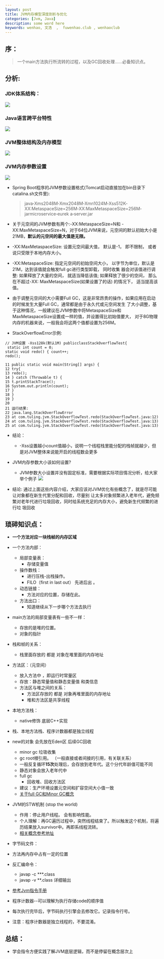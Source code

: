 ```yaml
---
layout: post
title: JVM内存模型深度剖析与优化
categories: [Jvm, Java]
description: some word here
keywords: wenhao, 文浩  ,  fuwenhao.club , wenhaoclub 
---
```


## 序：
> 一个main方法执行所流转的过程，以及GC回收处理……必备知识点。

## 分析: 
### JDK体系结构：
![](https://cdn.jsdelivr.net/gh/wenhaoclub/blog-assets/images/Java/JVM/JDK%E4%BD%93%E7%B3%BB%E7%BB%93%E6%9E%84.png)

### Java语言跨平台特性
![](https://cdn.jsdelivr.net/gh/wenhaoclub/blog-assets/images/Java/JVM/java%E8%AF%AD%E8%A8%80%E8%B7%A8%E5%B9%B3%E5%8F%B0%E7%89%B9%E6%80%A7.png)


### JVM整体结构及内存模型
![](https://cdn.jsdelivr.net/gh/wenhaoclub/blog-assets/images/Java/JVM/jvm%E6%95%B4%E4%BD%93%E6%9E%B6%E6%9E%84%E5%9B%BE.png)

### JVM内存参数设置
![](https://cdn.jsdelivr.net/gh/wenhaoclub/blog-assets/images/Java/JVM/jvm%E5%86%85%E5%AD%98%E5%8F%82%E6%95%B0%E8%AE%BE%E7%BD%AE.png)


- Spring Boot程序的JVM参数设置格式(Tomcat启动直接加在bin目录下catalina.sh文件里):
	>  java‐Xms2048M‐Xmx2048M‐Xmn1024M‐Xss512K‐XX:MetaspaceSize=256M‐XX:MaxMetaspaceSize=256M‐jarmicroservice‐eurek a‐server.jar

- 关于元空间的JVM参数有两个:-XX:MetaspaceSize=N和 -XX:MaxMetaspaceSize=N，对于64位JVM来说，元空间的默认初始大小是 21MB，**默认的元空间的最大值是无限。**
- -XX:MaxMetaspaceSize: 设置元空间最大值， 默认是-1， 即不限制， 或者说只受限于本地内存大小。
- -XX:MetaspaceSize: 指定元空间的初始空间大小， 以字节为单位，默认是21M，达到该值就会触发full gc进行类型卸载， 同时收集 器会对该值进行调整: 如果释放了大量的空间， 就适当降低该值; 如果释放了很少的空间， 那么在不超过-XX: MaxMetaspaceSize(如果设置了的话) 的情况下， 适当提高该值。
- 由于调整元空间的大小需要Full GC，这是非常昂贵的操作，如果应用在启动的时候发生大量Full GC，通常都是由于永久代或元空间发生 了大小调整，基于这种情况，一般建议在JVM参数中将MetaspaceSize和MaxMetaspaceSize设置成一样的值，并设置得比初始值要大， 对于8G物理内存的机器来说，一般我会将这两个值都设置为256M。

- StackOverflowError示例:

```
// JVM设置 ‐Xss128k(默认1M) publicclassStackOverflowTest{ static int count = 0;static void redo() { count++;
redo(); 11 public static void main(String[] args) {
12 try{
13 redo();
14 } catch (Throwable t) {
15 t.printStackTrace();
16 System.out.println(count);
17 }
18 }
19 }
20
21 运行结果:
22 java.lang.StackOverflowError
23 at com.tuling.jvm.StackOverflowTest.redo(StackOverflowTest.java:12)
24 at com.tuling.jvm.StackOverflowTest.redo(StackOverflowTest.java:13)
25 at com.tuling.jvm.StackOverflowTest.redo(StackOverflowTest.java:13)
```
- 结论：
	- -Xss设置越小count值越小，说明一个线程栈里能分配的栈帧就越少，但是对JVM整体来说能开启的线程数会更多
- JVM内存参数大小该如何设置? 
	- JVM参数大小设置并没有固定标准，需要根据实际项目情况分析，给大家举个例子
	![](https://cdn.jsdelivr.net/gh/wenhaoclub/blog-assets/images/Java/JVM/GC%E9%85%8D%E7%BD%AE.png)

- 结论: 通过上面这些内容介绍，大家应该对JVM优化有些概念了，就是尽可能让对象都在新生代里分配和回收，尽量别 让太多对象频繁进入老年代，避免频繁对老年代进行垃圾回收，同时给系统充足的内存大小，避免新生代频繁的进行垃 圾回收


## 琐碎知识点：
- **一个方法对应一块栈帧的内存区域**
- 一个方法内部：
	- 局部变量表：
		- 存储变量值
	- 操作数栈：
		- 进行压栈-出栈操作。
		- FILO（first in  last out） 先进后出  。
	- 动态链接：
		- 方法对应的位置，存储在此。
	- 方法出口：
		- 知道继续从下一步哪个方法去执行
- main方法的局部变量表有一些不一样：
	- 存放的是堆的位置。
	- 对象的指针
- 栈和帧的关系：
	- 栈里面存放的  都是  对象在堆里面的内存地址
- 方法区：（元空间）
	- 放入方法中 ，即运行时常量区  
	- 存放：静态常量值和静态变量值 和类信息
	- 方法区与堆之间的关系：
		- 方法区存放的 都是 对象再堆里面的内存地址
		- 堆和方法区是共享线程
- 本地方法栈：
	- native修饰  底层C++实现
- 栈、本地方法栈、程序计数器都是独立线程

- new的对象 会先放在Eden区 后续GC回收
	- minor gc 垃圾收集
	- gc root根引用。 （一般直接或者间接的引用，有关联关系）
	- 一般反复循环**15次**处理后，会存放到老年代。这个分代年龄值可能不同
	- 静态对象会放入老年代中
	- full gc
		- 回收堆、回收方法区 
	- 建议：生产环境设置元空间和扩容空间大小值一致
	- [关于full GC和Minor GC概念](https://juejin.im/post/5b8d2a5551882542ba1ddcf8)
- JVM的STW机制 (stop the world)
	- 作用：停止用户线程。 会有影响性能。
	- 个人理解：再GC遍历过程中，突然线程结束了。所以触发这个机制，将遍历结果放入survivor中。再即系线程流转。
	- [相关概念参考地址](https://blog.csdn.net/zkkzpp258/article/details/80080764)
- 字节码文件：
- 方法再内存中占有一定的位置
- 反汇编命令：
	- javap -c  ***.class
	- javap -v  **.class  详细输出
- [参考Jvm指令手册](https://cdn.jsdelivr.net/gh/wenhaoclub/blog-assets/files/java/jvm/00-JVM%E6%8C%87%E4%BB%A4%E6%89%8B%E5%86%8C.pdf)
- 程序计数器--可以理解为执行存储code的顺序值
- 每次执行完毕后，字节码执行引擎会去修改它。记录指令行号。
- 注意：程序计数器是独立线程的，不要混淆。

## 总结：
- 学会指令方便实践了解JVM底层逻辑，而不是停留在概念层次上